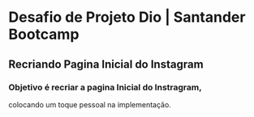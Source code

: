 # Desafio de Projeto Dio | Santander Bootcamp
## Recriando Pagina Inicial do Instagram

### Objetivo é recriar a pagina Inicial do Instragram, <br>
colocando um toque pessoal na implementação.
